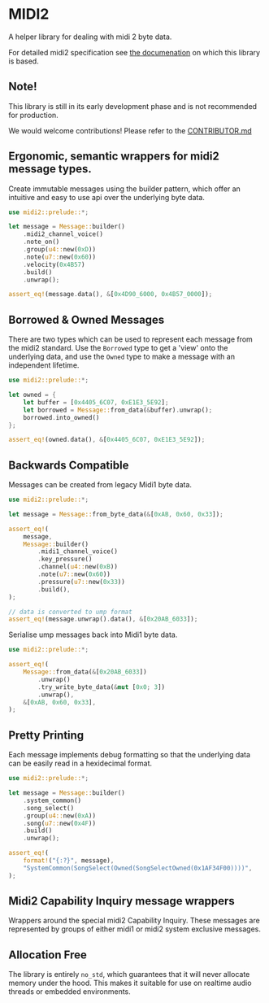 # MIDI2

A helper library for dealing with midi 2 byte data.

For detailed midi2 specification see [the documenation](https://midi.org/)
on which this library is based.

## **Note!**

This library is still in its early development phase and is not
recommended for production.

We would welcome contributions! 
Please refer to the [CONTRIBUTOR.md](CONTRIBUTOR.md)

## Ergonomic, semantic wrappers for midi2 message types.

Create immutable messages using the builder pattern, 
which offer an intuitive and easy to use api over the
underlying byte data.

```rust
use midi2::prelude::*;

let message = Message::builder()
    .midi2_channel_voice()
    .note_on()
    .group(u4::new(0xD))
    .note(u7::new(0x60))
    .velocity(0x4B57)
    .build()
    .unwrap();

assert_eq!(message.data(), &[0x4D90_6000, 0x4B57_0000]);
```

## Borrowed & Owned Messages

There are two types which can be used to represent each message from the midi2 standard.
Use the `Borrowed` type to get a 'view' onto the underlying data,
and use the `Owned` type to make a message with an independent lifetime.

```rust
use midi2::prelude::*;

let owned = {
    let buffer = [0x4405_6C07, 0xE1E3_5E92];
    let borrowed = Message::from_data(&buffer).unwrap();
    borrowed.into_owned()
};

assert_eq!(owned.data(), &[0x4405_6C07, 0xE1E3_5E92]);
```

## Backwards Compatible

Messages can be created from legacy Midi1 byte data.

```rust
use midi2::prelude::*;

let message = Message::from_byte_data(&[0xAB, 0x60, 0x33]);

assert_eq!(
    message,
    Message::builder()
        .midi1_channel_voice()
        .key_pressure()
        .channel(u4::new(0xB))
        .note(u7::new(0x60))
        .pressure(u7::new(0x33))
        .build(),
);

// data is converted to ump format
assert_eq!(message.unwrap().data(), &[0x20AB_6033]);
```

Serialise ump messages back into Midi1 byte data.

```rust
use midi2::prelude::*;

assert_eq!(
    Message::from_data(&[0x20AB_6033])
        .unwrap()
        .try_write_byte_data(&mut [0x0; 3])
        .unwrap(),
    &[0xAB, 0x60, 0x33],
);
```

## Pretty Printing

Each message implements debug formatting so that the underlying 
data can be easily read in a hexidecimal format.

```rust
use midi2::prelude::*;

let message = Message::builder()
    .system_common()
    .song_select()
    .group(u4::new(0xA))
    .song(u7::new(0x4F))
    .build()
    .unwrap();

assert_eq!(
    format!("{:?}", message),
    "SystemCommon(SongSelect(Owned(SongSelectOwned(0x1AF34F00))))",
);
```

## Midi2 Capability Inquiry message wrappers
Wrappers around the special midi2 Capability Inquiry.
These messages are represented by groups of either midi1 or midi2 
system exclusive messages.

## Allocation Free
The library is entirely `no_std`, which guarantees that 
it will never allocate memory under the hood.
This makes it suitable for use on realtime audio threads
or embedded environments.
